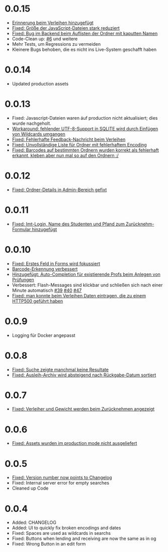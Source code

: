 # 0.0.15

 * [Erinnerung beim Verleihen hinzugefügt](https://github.com/ironjan/klausurtool-ror/issues/67)
 * [Fixed: Größe der JavaScript-Dateien stark reduziert](https://github.com/ironjan/klausurtool-ror/issues/47)
 * [Fixed: Bug im Backend beim Auflisten der Ordner mit kaputten Namen](https://github.com/ironjan/klausurtool-ror/issues/86)
 * Code-Clean up: [#6](https://github.com/ironjan/klausurtool-ror/issues/6) und weitere
 * Mehr Tests, um Regressions zu vermeiden
 * Kleinere Bugs behoben, die es nicht ins Live-System geschafft haben

# 0.0.14

 * Updated production assets

# 0.0.13

 * Fixed: Javascript-Dateien waren áuf production nicht aktualisiert; dies wurde nachgeholt.
 * [Workaround: fehlender UTF-8-Support in SQLITE wird durch Einfügen von Wildcards umgangen](https://github.com/ironjan/klausurtool-ror/issues/64)
 * [Fixed: Fehlerhafte Feedback-Nachricht beim Verleihen](https://github.com/ironjan/klausurtool-ror/issues/66)
 * [Fixed: Unvollständige Liste für Ordner mit fehlerhaftem Encoding](https://github.com/ironjan/klausurtool-ror/issues/)
 * [Fixed: Barcodes auf bestimmten Ordnern wurden korrekt als fehlerhaft erkannt, kleben aber nun mal so auf den Ordnern :/](https://github.com/ironjan/klausurtool-ror/issues/49)

# 0.0.12

 * [Fixed: Ordner-Details in Admin-Bereich gefixt](https://github.com/ironjan/klausurtool-ror/issues/65)

# 0.0.11

 * [Fixed: Imt-Login, Name des Studenten und Pfand zum Zurücknehm-Formular hinzugefügt](https://github.com/ironjan/klausurtool-ror/issues/69)

# 0.0.10

 * [Fixed: Erstes Feld in Forms wird fokussiert](https://github.com/ironjan/klausurtool-ror/issues/1 )
 * [Barcode-Erkennung verbessert](https://github.com/ironjan/klausurtool-ror/issues/37)
 * [Hinzugefügt: Auto-Completion für existierende Profs beim Anlegen von Prüfungen](https://github.com/ironjan/klausurtool-ror/issues/42)
 * Verbessert: Flash-Messages sind klickbar und schließen sich nach einer Minute automatisch 
  [#39](https://github.com/ironjan/klausurtool-ror/issues/39) 
  [#40](https://github.com/ironjan/klausurtool-ror/issues/40)
  [#47](https://github.com/ironjan/klausurtool-ror/issues/47)
 * [Fixed: man konnte beim Verleihen Daten eintragen, die zu einem HTTP500 geführt haben](https://github.com/ironjan/klausurtool-ror/issues/51)

# 0.0.9

 * Logging für Docker angepasst

# 0.0.8

 * [Fixed: Suche zeigte manchmal keine Resultate](https://github.com/ironjan/klausurtool-ror/issues/26)
 * [Fixed: Ausleih-Archiv wird absteigend nach Rückgabe-Datum sortiert](https://github.com/ironjan/klausurtool-ror/issues/23)
 
# 0.0.7

 * [Fixed: Verleiher und Gewicht werden beim Zurücknehmen angezeigt](https://github.com/ironjan/klausurtool-ror/issues/19)

# 0.0.6

 * [Fixed: Assets wurden im production mode nicht ausgeliefert](https://github.com/ironjan/klausurtool-ror/issues/12)

# 0.0.5

 * [Fixed: Version number now points to Changelog](https://git.cs.upb.de/ljan/klausurtool-ror/issues/14)
 * Fixed: Internal server error for empty searches
 * Cleaned up Code

# 0.0.4

 * Added: CHANGELOG
 * Added: UI to quickly fix broken encodings and dates
 * Fixed: Spaces are used as wildcards in searchs
 * Fixed: Buttons when lending and receiving are now the same as in og
 * Fixed: Wrong Button in an edit form
